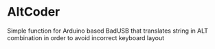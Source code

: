 # AltCoder

Simple function for Arduino based BadUSB that translates string in ALT combination in order to avoid incorrect keyboard layout
